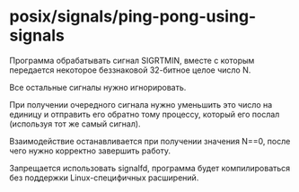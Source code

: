 # posix/signals/ping-pong-using-signals

Программа обрабатывать сигнал SIGRTMIN, вместе с которым передается некоторое беззнаковой 32-битное целое число N.

Все остальные сигналы нужно игнорировать.

При получении очередного сигнала нужно уменьшить это число на единицу и отправить его обратно тому процессу, который его
послал (используя тот же самый сигнал).

Взаимодействие останавливается при получении значения N==0, после чего нужно корректно завершить работу.

Запрещается использовать signalfd, программа будет компилироваться без поддержки Linux-специфичных расширений.
